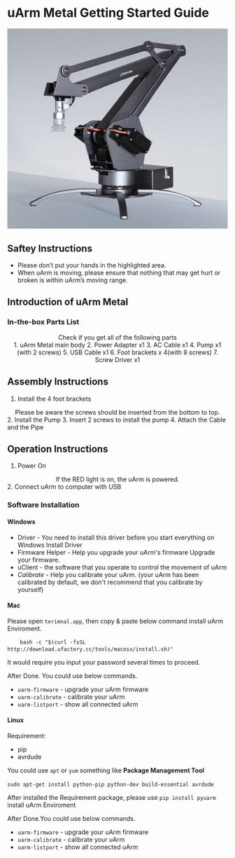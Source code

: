# uArm Metal Getting Started Guide

![uarm](img/getting_started/guide-1.png)


## Saftey Instructions

- Please don’t put your hands in the highlighted area.
- When uArm is moving, please ensure that nothing that may get hurt or broken is within uArm’s moving range.


## Introduction of uArm Metal

### In-the-box Parts List

<center>Check if you get all of the following parts</center>

<center>
1. uArm Metal main body
2. Power Adapter x1
3. AC Cable x1
4. Pump x1 (with 2 screws)
5. USB Cable x1
6. Foot brackets x 4(with 8 screws)
7. Screw Driver x1
</center>

## Assembly Instructions

1. Install the 4 foot brackets
<center>Please be aware the screws should be inserted from the bottom to top.</center>
2. Install the Pump
3. Insert 2 screws to install the pump
4. Attach the Cable and the Pipe

## Operation Instructions
1. Power On
<center>If the RED light is on, the uArm is powered.</center>
2. Connect uArm to computer with USB

### Software Installation

#### Windows

- Driver - You need to install this driver before you start everything on Windows
    Install Driver
- Firmware Helper - Help you upgrade your uArm's firmware
    Upgrade your firmware.
- uClient - the software that you operate to control the movement of uArm
- *Calibrate* - Help you calibrate your uArm. (your uArm has been calibrated by default, we don't recommend that you calibrate by yourself)

#### Mac

Please open `terimnal.app`, then copy & paste below command install uArm Enviroment.

```
    bash -c "$(curl -fsSL http://download.ufactory.cc/tools/macosx/install.sh)"
```

It would require you input your password several times to proceed.

After Done.
You could use below commands.  
- `uarm-firmware` - upgrade your uArm firmware  
- `uarm-calibrate` - calibrate your uArm  
- `uarm-listport` - show all connected uArm  


#### Linux

Requirement:  
- pip  
- avrdude  

You could use `apt` or `yum` something like **Package Management Tool**

`sudo apt-get install python-pip python-dev build-essential avrdude`

After installed the Requirement package, please use `pip install pyuarm` install uArm Enviroment

After Done.You could use below commands.  
- `uarm-firmware` - upgrade your uArm firmware
- `uarm-calibrate` - calibrate your uArm  
- `uarm-listport` - show all connected uArm  
